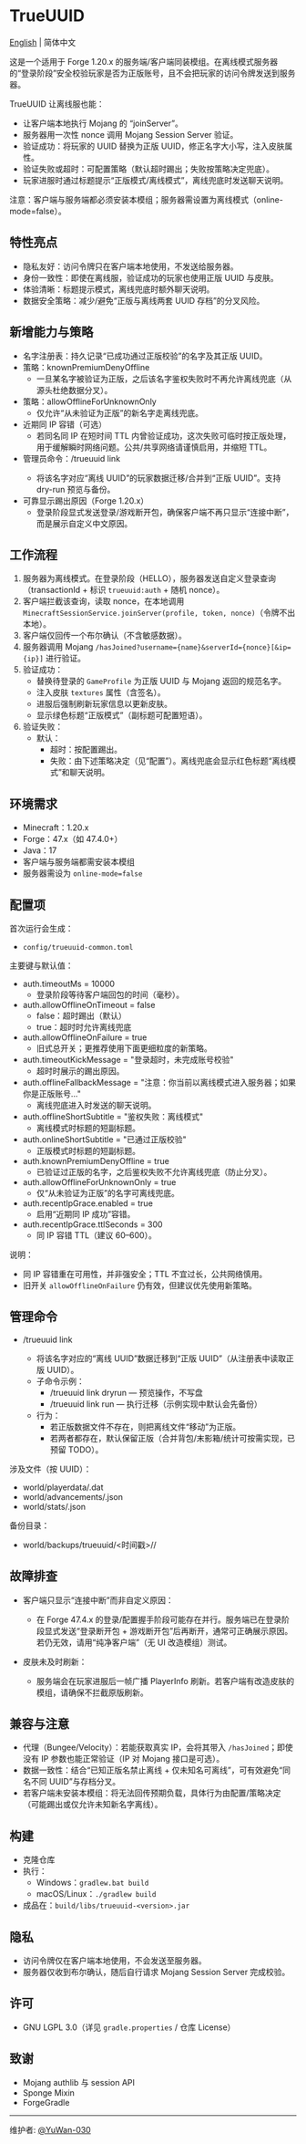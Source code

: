 # TrueUUID

[English](README.md) | 简体中文

这是一个适用于 Forge 1.20.x 的服务端/客户端同装模组。在离线模式服务器的“登录阶段”安全校验玩家是否为正版账号，且不会把玩家的访问令牌发送到服务器。

TrueUUID 让离线服也能：
- 让客户端本地执行 Mojang 的 “joinServer”。
- 服务器用一次性 nonce 调用 Mojang Session Server 验证。
- 验证成功：将玩家的 UUID 替换为正版 UUID，修正名字大小写，注入皮肤属性。
- 验证失败或超时：可配置策略（默认超时踢出；失败按策略决定兜底）。
- 玩家进服时通过标题提示“正版模式/离线模式”，离线兜底时发送聊天说明。

注意：客户端与服务端都必须安装本模组；服务器需设置为离线模式（online-mode=false）。

## 特性亮点

- 隐私友好：访问令牌只在客户端本地使用，不发送给服务器。
- 身份一致性：即使在离线服，验证成功的玩家也使用正版 UUID 与皮肤。
- 体验清晰：标题提示模式，离线兜底时额外聊天说明。
- 数据安全策略：减少/避免“正版与离线两套 UUID 存档”的分叉风险。

## 新增能力与策略

- 名字注册表：持久记录“已成功通过正版校验”的名字及其正版 UUID。
- 策略：knownPremiumDenyOffline
    - 一旦某名字被验证为正版，之后该名字鉴权失败时不再允许离线兜底（从源头杜绝数据分叉）。
- 策略：allowOfflineForUnknownOnly
    - 仅允许“从未验证为正版”的新名字走离线兜底。
- 近期同 IP 容错（可选）
    - 若同名同 IP 在短时间 TTL 内曾验证成功，这次失败可临时按正版处理，用于缓解瞬时网络问题。公共/共享网络请谨慎启用，并缩短 TTL。
- 管理员命令：/trueuuid link <name>
    - 将该名字对应“离线 UUID”的玩家数据迁移/合并到“正版 UUID”。支持 dry-run 预览与备份。
- 可靠显示踢出原因（Forge 1.20.x）
    - 登录阶段显式发送登录/游戏断开包，确保客户端不再只显示“连接中断”，而是展示自定义中文原因。

## 工作流程

1. 服务器为离线模式。在登录阶段（HELLO），服务器发送自定义登录查询（transactionId + 标识 `trueuuid:auth` + 随机 nonce）。
2. 客户端拦截该查询，读取 nonce，在本地调用 `MinecraftSessionService.joinServer(profile, token, nonce)`（令牌不出本地）。
3. 客户端仅回传一个布尔确认（不含敏感数据）。
4. 服务器调用 Mojang `/hasJoined?username={name}&serverId={nonce}[&ip={ip}]` 进行验证。
5. 验证成功：
    - 替换待登录的 `GameProfile` 为正版 UUID 与 Mojang 返回的规范名字。
    - 注入皮肤 `textures` 属性（含签名）。
    - 进服后强制刷新玩家信息以更新皮肤。
    - 显示绿色标题“正版模式”（副标题可配置短语）。
6. 验证失败：
    - 默认：
        - 超时：按配置踢出。
        - 失败：由下述策略决定（见“配置”）。离线兜底会显示红色标题“离线模式”和聊天说明。

## 环境需求

- Minecraft：1.20.x
- Forge：47.x（如 47.4.0+）
- Java：17
- 客户端与服务端都需安装本模组
- 服务器需设为 `online-mode=false`

## 配置项

首次运行会生成：
- `config/trueuuid-common.toml`

主要键与默认值：

- auth.timeoutMs = 10000
    - 登录阶段等待客户端回包的时间（毫秒）。
- auth.allowOfflineOnTimeout = false
    - false：超时踢出（默认）
    - true：超时时允许离线兜底
- auth.allowOfflineOnFailure = true
    - 旧式总开关；更推荐使用下面更细粒度的新策略。
- auth.timeoutKickMessage = "登录超时，未完成账号校验"
    - 超时时展示的踢出原因。
- auth.offlineFallbackMessage = "注意：你当前以离线模式进入服务器；如果你是正版账号..."
    - 离线兜底进入时发送的聊天说明。
- auth.offlineShortSubtitle = "鉴权失败：离线模式"
    - 离线模式时标题的短副标题。
- auth.onlineShortSubtitle = "已通过正版校验"
    - 正版模式时标题的短副标题。
- auth.knownPremiumDenyOffline = true
    - 已验证过正版的名字，之后鉴权失败不允许离线兜底（防止分叉）。
- auth.allowOfflineForUnknownOnly = true
    - 仅“从未验证为正版”的名字可离线兜底。
- auth.recentIpGrace.enabled = true
    - 启用“近期同 IP 成功”容错。
- auth.recentIpGrace.ttlSeconds = 300
    - 同 IP 容错 TTL（建议 60–600）。

说明：
- 同 IP 容错重在可用性，并非强安全；TTL 不宜过长，公共网络慎用。
- 旧开关 `allowOfflineOnFailure` 仍有效，但建议优先使用新策略。

## 管理命令

- /trueuuid link <name>
    - 将该名字对应的“离线 UUID”数据迁移到“正版 UUID”（从注册表中读取正版 UUID）。
    - 子命令示例：
        - /trueuuid link dryrun <name>  — 预览操作，不写盘
        - /trueuuid link run <name>     — 执行迁移（示例实现中默认会先备份）
    - 行为：
        - 若正版数据文件不存在，则把离线文件“移动”为正版。
        - 若两者都存在，默认保留正版（合并背包/末影箱/统计可按需实现，已预留 TODO）。

涉及文件（按 UUID）：
- world/playerdata/<uuid>.dat
- world/advancements/<uuid>.json
- world/stats/<uuid>.json

备份目录：
- world/backups/trueuuid/<时间戳>/<name>/

## 故障排查

- 客户端只显示“连接中断”而非自定义原因：
    - 在 Forge 47.4.x 的登录/配置握手阶段可能存在并行。服务端已在登录阶段显式发送“登录断开包 + 游戏断开包”后再断开，通常可正确展示原因。若仍无效，请用“纯净客户端”（无 UI 改造模组）测试。

- 皮肤未及时刷新：
    - 服务端会在玩家进服后一帧广播 PlayerInfo 刷新。若客户端有改造皮肤的模组，请确保不拦截原版刷新。

## 兼容与注意

- 代理（Bungee/Velocity）：若能获取真实 IP，会将其带入 `/hasJoined`；即使没有 IP 参数也能正常验证（IP 对 Mojang 接口是可选）。
- 数据一致性：结合“已知正版名禁止离线 + 仅未知名可离线”，可有效避免“同名不同 UUID”与存档分叉。
- 若客户端未安装本模组：将无法回传预期负载，具体行为由配置/策略决定（可能踢出或仅允许未知新名字离线）。

## 构建

- 克隆仓库
- 执行：
    - Windows：`gradlew.bat build`
    - macOS/Linux：`./gradlew build`
- 成品在：`build/libs/trueuuid-<version>.jar`

## 隐私

- 访问令牌仅在客户端本地使用，不会发送至服务器。
- 服务器仅收到布尔确认，随后自行请求 Mojang Session Server 完成校验。

## 许可

- GNU LGPL 3.0（详见 `gradle.properties` / 仓库 License）

## 致谢

- Mojang authlib 与 session API
- Sponge Mixin
- ForgeGradle

---
维护者: [@YuWan-030](https://github.com/YuWan-030)
